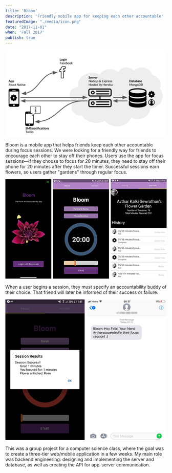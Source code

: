 ```yaml
---
title: 'Bloom'
description: 'Friendly mobile app for keeping each other accountable'
featuredImage: "./media/icon.png"
date: "2017-11-01"
when: 'Fall 2017'
publish: true
---
```


![app diagram](./media/tech.png)

Bloom is a mobile app that helps friends keep each other accountable during focus sessions. We were looking for a friendly way for friends to encourage each other to stay off their phones. Users use the app for focus sessions—if they choose to focus for 20 minutes, they need to stay off their phone for 20 minutes after they start the timer. Successful sessions earn flowers, so users gather "gardens" through regular focus.

![app homepage](./media/screens1.png)

When a user begins a session, they must specify an accountability buddy of their choice. That friend will later be informed of their success or failure.

![app successful session](./media/screens2.png)

This was a group project for a computer science class, where the goal was to create a three-tier web/mobile application in a few weeks. My main role was backend engineering: designing and implementing the server and database, as well as creating the API for app-server communication.
